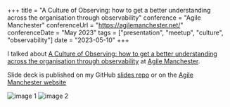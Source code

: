+++
title =  "A Culture of Observing: how to get a better understanding across the organisation through observability"
conference = "Agile Manchester"
conferenceUrl = "https://agilemanchester.net/"
conferenceDate = "May 2023"
tags = ["presentation", "meetup", "culture", "observability"]
date = "2023-05-10"
+++

I talked about [A Culture of Observing: how to get a better understanding across the organisation through observability](https://agilemanchester.net/programme/how-get-better-understanding-across-org-through-observability) at [Agile Manchester](https://agilemanchester.net/).

Slide deck is published on my GitHub [slides repo](https://github.com/Apostolos-Daniel/slides/blob/main/2023-agile-manchester/how-to-get-better-understanding-across-the-org-through-observability.pdf) or on the [Agile Manchester website](https://agilemanchester.net/sites/default/files/resources/Apostolis%20Apostolidis%20-%20How%20to%20get%20better%20understanding%20across%20org%20through%20observability.pdf)

![image 1](../agile-manchester-talk-description-1.png)
![image 2](../Agile%20Manchester%20talk%20description%202.png)
